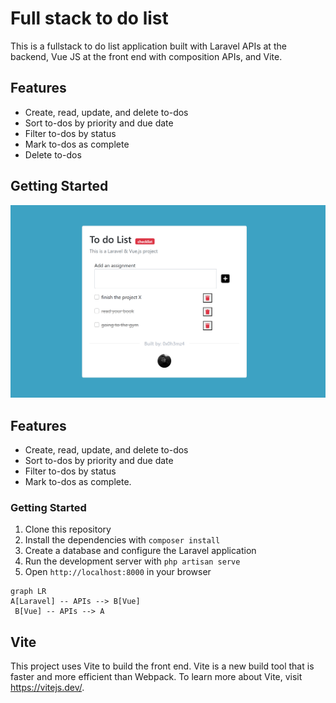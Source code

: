 # Full stack to do list

This is a fullstack to do list application built with Laravel APIs at the backend, Vue JS at the front end with composition APIs, and Vite.


## Features

-   Create, read, update, and delete to-dos
-   Sort to-dos by priority and due date
-   Filter to-dos by status
-   Mark to-dos as complete
-   Delete to-dos

## Getting Started

![Alt text](./hint.png "a title")

## Features

-   Create, read, update, and delete to-dos
-   Sort to-dos by priority and due date
-   Filter to-dos by status
-   Mark to-dos as complete.
### Getting Started

1.  Clone this repository
2.  Install the dependencies with  `composer install`
3.  Create a database and configure the Laravel application
4.  Run the development server with  `php artisan serve`
5.  Open  `http://localhost:8000`  in your browser

```mermaid
graph LR
A[Laravel] -- APIs --> B[Vue]
 B[Vue] -- APIs --> A

```

## Vite

This project uses Vite to build the front end. Vite is a new build tool that is faster and more efficient than Webpack. To learn more about Vite, visit https://vitejs.dev/.